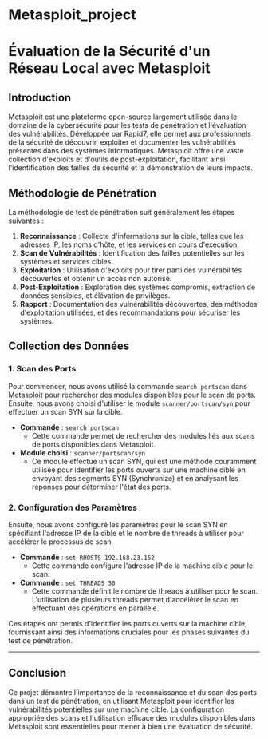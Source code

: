 # Metasploit_project

# Évaluation de la Sécurité d'un Réseau Local avec Metasploit

## Introduction

Metasploit est une plateforme open-source largement utilisée dans le domaine de la cybersécurité pour les tests de pénétration et l'évaluation des vulnérabilités. Développée par Rapid7, elle permet aux professionnels de la sécurité de découvrir, exploiter et documenter les vulnérabilités présentes dans des systèmes informatiques. Metasploit offre une vaste collection d'exploits et d'outils de post-exploitation, facilitant ainsi l'identification des failles de sécurité et la démonstration de leurs impacts.

## Méthodologie de Pénétration

La méthodologie de test de pénétration suit généralement les étapes suivantes :

1. **Reconnaissance** : Collecte d'informations sur la cible, telles que les adresses IP, les noms d'hôte, et les services en cours d'exécution.
2. **Scan de Vulnérabilités** : Identification des failles potentielles sur les systèmes et services cibles.
3. **Exploitation** : Utilisation d'exploits pour tirer parti des vulnérabilités découvertes et obtenir un accès non autorisé.
4. **Post-Exploitation** : Exploration des systèmes compromis, extraction de données sensibles, et élévation de privilèges.
5. **Rapport** : Documentation des vulnérabilités découvertes, des méthodes d'exploitation utilisées, et des recommandations pour sécuriser les systèmes.

## Collection des Données

### 1. Scan des Ports

Pour commencer, nous avons utilisé la commande `search portscan` dans Metasploit pour rechercher des modules disponibles pour le scan de ports. Ensuite, nous avons choisi d'utiliser le module `scanner/portscan/syn` pour effectuer un scan SYN sur la cible.

- **Commande** : `search portscan`
  - Cette commande permet de rechercher des modules liés aux scans de ports disponibles dans Metasploit.
- **Module choisi** : `scanner/portscan/syn`
  - Ce module effectue un scan SYN, qui est une méthode couramment utilisée pour identifier les ports ouverts sur une machine cible en envoyant des segments SYN (Synchronize) et en analysant les réponses pour déterminer l'état des ports.

### 2. Configuration des Paramètres

Ensuite, nous avons configuré les paramètres pour le scan SYN en spécifiant l'adresse IP de la cible et le nombre de threads à utiliser pour accélérer le processus de scan.

- **Commande** : `set RHOSTS 192.168.23.152`
  - Cette commande configure l'adresse IP de la machine cible pour le scan.
- **Commande** : `set THREADS 50`
  - Cette commande définit le nombre de threads à utiliser pour le scan. L'utilisation de plusieurs threads permet d'accélérer le scan en effectuant des opérations en parallèle.

Ces étapes ont permis d'identifier les ports ouverts sur la machine cible, fournissant ainsi des informations cruciales pour les phases suivantes du test de pénétration.

---

## Conclusion

Ce projet démontre l'importance de la reconnaissance et du scan des ports dans un test de pénétration, en utilisant Metasploit pour identifier les vulnérabilités potentielles sur une machine cible. La configuration appropriée des scans et l'utilisation efficace des modules disponibles dans Metasploit sont essentielles pour mener à bien une évaluation de sécurité.

